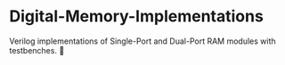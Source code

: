 # Digital-Memory-Implementations
Verilog implementations of Single-Port and Dual-Port RAM modules with testbenches. 💾
